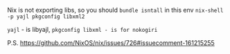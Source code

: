 Nix is not exporting libs, so you should `bundle isntall` in this env `nix-shell -p yajl pkgconfig libxml2`

`yajl` - is libyajl, `pkgconfig libxml - is for nokogiri`

P.S.
  https://github.com/NixOS/nix/issues/726#issuecomment-161215255

